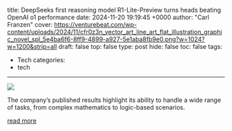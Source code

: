 title: DeepSeeks first reasoning model R1-Lite-Preview turns heads beating OpenAI o1 performance
date: 2024-11-20 19:19:45 +0000
author: "Carl Franzen"
cover: https://venturebeat.com/wp-content/uploads/2024/11/cfr0z3n_vector_art_line_art_flat_illustration_graphic_novel_spl_5e4ba6f6-8ff9-4899-a927-5e1aba8fb9e0.png?w=1024?w=1200&strip=all
draft: false
top: false
type: post
hide: false
toc: false
tags:
  - Tech
categories:
  - tech
---

![](https://venturebeat.com/wp-content/uploads/2024/11/cfr0z3n_vector_art_line_art_flat_illustration_graphic_novel_spl_5e4ba6f6-8ff9-4899-a927-5e1aba8fb9e0.png?w=1024?w=1200&strip=all)

The company’s published results highlight its ability to handle a wide range of tasks, from complex mathematics to logic-based scenarios.

[read more](https://venturebeat.com/ai/deepseeks-first-reasoning-model-r1-lite-preview-turns-heads-beating-openai-o1-performance/)
